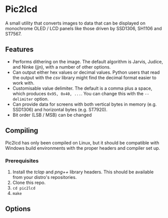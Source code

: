 # Pic2lcd

A small utility that converts images to data that can be displayed on monochrome OLED / LCD panels like those driven by SSD1306, SH1106 and ST7567.

## Features

- Performs dithering on the image. The default algorithm is Jarvis, Judice, and Ninke (jjn), with a number of other options.
- Can output either hex values or decimal values. Python users that read the output with the *csv* library might find the decimal format easier to work with.
- Customisable value delimiter. The default is a comma plus a space, which produces `0x95, 0x40, ...`. You can change this with the `--delimiter` option.
- Can provide data for screens with both vertical bytes in memory (e.g. SSD1306) and horizontal bytes (e.g. ST7920).
- Bit order (LSB / MSB) can be changed

## Compiling

Pic2lcd has only been compiled on Linux, but it should be compatible with Windows build environments with the proper headers and compiler set up.

### Prerequisites

1. Install the *tclap* and *png++* library headers. This should be available from your distro's repositories.
2. Clone this repo.
3. `cd pic2lcd`
4. `make`

## Options



